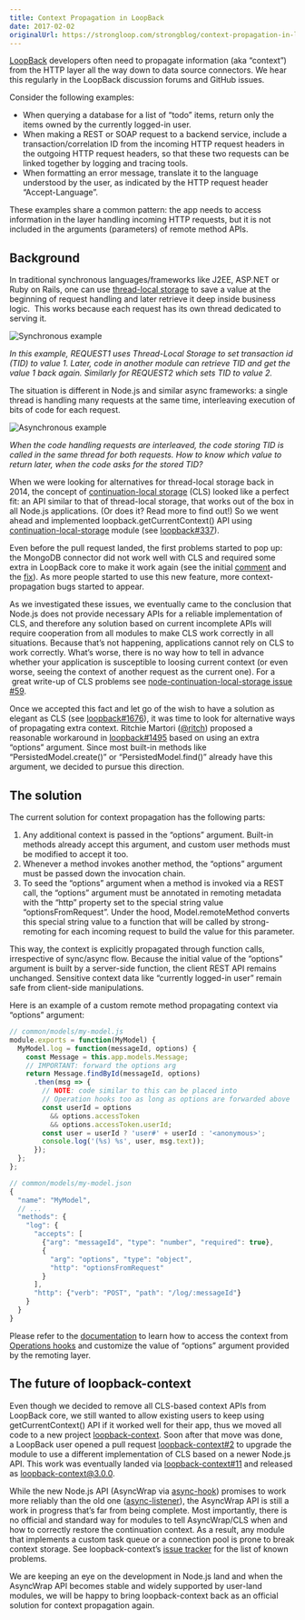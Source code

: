 ```yaml
---
title: Context Propagation in LoopBack
date: 2017-02-02
originalUrl: https://strongloop.com/strongblog/context-propagation-in-loopback/
---
```


[LoopBack](http://loopback.io/) developers often need to propagate information
(aka &#8220;context&#8221;) from the HTTP layer all the way down to data source
connectors. We hear this regularly in the LoopBack discussion forums and GitHub
issues.

<!--more-->

Consider the following examples:

- When querying a database for a list of &#8220;todo&#8221; items, return only
  the items owned by the currently logged-in user.
- When making a REST or SOAP request to a backend service, include a
  transaction/correlation ID from the incoming HTTP request headers in the
  outgoing HTTP request headers, so that these two requests can be linked
  together by logging and tracing tools.
- When formatting an error message, translate it to the language understood by
  the user, as indicated by the HTTP request header
  &#8220;Accept-Language&#8221;.

These examples share a common pattern: the app needs to access information in
the layer handling incoming HTTP requests, but it is not included in the
arguments (parameters) of remote method APIs.

## Background

In traditional synchronous languages/frameworks like J2EE, ASP.NET or Ruby on
Rails, one can use
[thread-local storage](https://en.wikipedia.org/wiki/Thread-local_storage) to
save a value at the beginning of request handling and later retrieve it deep
inside business logic.  This works because each request has its own thread
dedicated to serving it.

![Synchronous example](/images/2017/request-1-2.jpeg)

_In this example, REQUEST1 uses Thread-Local Storage to set transaction id (TID)
to value 1. Later, code in another module can retrieve TID and get the value 1
back again. Similarly for REQUEST2 which sets TID to value 2._

The situation is different in Node.js and similar async frameworks: a single
thread is handling many requests at the same time, interleaving execution of
bits of code for each request.

![Asynchronous example](/images/2017/single-thread-request.png)

_When the code handling requests are interleaved, the code storing TID is called
in the same thread for both requests. How to know which value to return later,
when the code asks for the stored TID?_

When we were looking for alternatives for thread-local storage back in 2014, the
concept of
[continuation-local storage](https://datahero.com/blog/2014/05/22/node-js-preserving-data-across-async-callbacks/)
(CLS) looked like a perfect fit: an API similar to that of thread-local storage,
that works out of the box in all Node.js applications. (Or does it? Read more to
find out!) So we went ahead and implemented loopback.getCurrentContext() API
using
[continuation-local-storage](https://www.npmjs.com/package/continuation-local-storage)
module (see [loopback#337](https://github.com/strongloop/loopback/pull/337)).

Even before the pull request landed, the first problems started to pop up: the
MongoDB connector did not work well with CLS and required some extra in LoopBack
core to make it work again (see the initial
[comment](https://github.com/strongloop/loopback/pull/337#issuecomment-61680577)
and the
[fix](https://github.com/strongloop/loopback/commit/989abf6822680e65665ee331e47457066536da2a)).
As more people started to use this new feature, more context-propagation bugs
started to appear.

As we investigated these issues, we eventually came to the conclusion that
Node.js does not provide necessary APIs for a reliable implementation of CLS,
and therefore any solution based on current incomplete APIs will require
cooperation from all modules to make CLS work correctly in all situations.
Because that&#8217;s not happening, applications cannot rely on CLS to work
correctly. What&#8217;s worse, there is no way how to tell in advance whether
your application is susceptible to loosing current context (or even worse,
seeing the context of another request as the current one). For a  great write-up
of CLS problems
see [node-continuation-local-storage issue #59](https://github.com/othiym23/node-continuation-local-storage/issues/59).

Once we accepted this fact and let go of the wish to have a solution as elegant
as CLS (see
[loopback#1676](https://github.com/strongloop/loopback/issues/1676)), it was
time to look for alternative ways of propagating extra context. Ritchie Martori
([@ritch](https://github.com/ritch)) proposed a reasonable workaround in
[loopback#1495](https://github.com/strongloop/loopback/issues/1495) based on
using an extra &#8220;options&#8221; argument. Since most built-in methods like
&#8220;PersistedModel.create()&#8221; or &#8220;PersistedModel.find()&#8221;
already have this argument, we decided to pursue this direction.

## The solution

The current solution for context propagation has the following parts:

1. Any additional context is passed in the &#8220;options&#8221; argument.
   Built-in methods already accept this argument, and custom user methods must
   be modified to accept it too.
2. Whenever a method invokes another method, the &#8220;options&#8221; argument
   must be passed down the invocation chain.
3. To seed the &#8220;options&#8221; argument when a method is invoked via a
   REST call, the &#8220;options&#8221; argument must be annotated in remoting
   metadata with the &#8220;http&#8221; property set to the special string value
   &#8220;optionsFromRequest&#8221;. Under the hood, Model.remoteMethod converts
   this special string value to a function that will be called by
   strong-remoting for each incoming request to build the value for this
   parameter.

This way, the context is explicitly propagated through function calls,
irrespective of sync/async flow. Because the initial value of the
&#8220;options&#8221; argument is built by a server-side function, the client
REST API remains unchanged. Sensitive context data like &#8220;currently
logged-in user&#8221; remain safe from client-side manipulations.

Here is an example of a custom remote method propagating context via
&#8220;options&#8221; argument:

```js
// common/models/my-model.js
module.exports = function(MyModel) {
  MyModel.log = function(messageId, options) {
    const Message = this.app.models.Message;
    // IMPORTANT: forward the options arg
    return Message.findById(messageId, options)
      .then(msg => {
        // NOTE: code similar to this can be placed into
        // Operation hooks too as long as options are forwarded above
        const userId = options
          && options.accessToken
          && options.accessToken.userId;
        const user = userId ? 'user#' + userId : '<anonymous>';
        console.log('(%s) %s', user, msg.text));
      });
  };
};

// common/models/my-model.json
{
  "name": "MyModel",
  // ...
  "methods": {
    "log": {
      "accepts": [
        {"arg": "messageId", "type": "number", "required": true},
        {
          "arg": "options", "type": "object",
          "http": "optionsFromRequest"
        }
      ],
      "http": {"verb": "POST", "path": "/log/:messageId"}
    }
  }
}
```

Please refer to the
[documentation](http://loopback.io/doc/en/lb3/Using-current-context.html) to
learn how to access the context from
[Operations hooks](https://loopback.io/doc/en/lb3/Operation-hooks.html) and
customize the value of &#8220;options&#8221; argument provided by the remoting
layer.

## The future of loopback-context

Even though we decided to remove all CLS-based context APIs from LoopBack core,
we still wanted to allow existing users to keep using getCurrentContext() API if
it worked well for their app, thus we moved all code to a new project
[loopback-context](https://github.com/strongloop/loopback-context). Soon after
that move was done, a LoopBack user opened a pull request
[loopback-context#2](https://github.com/strongloop/loopback-context/pull/2) to
upgrade the module to use a different implementation of CLS based on a newer
Node.js API. This work was eventually landed via
[loopback-context#11](https://github.com/strongloop/loopback-context/pull/11)
and released as loopback-context@3.0.0.

While the new Node.js API (AsyncWrap via
[async-hook](https://www.npmjs.com/package/async-hook)) promises to work more
reliably than the old one
([async-listener](https://www.npmjs.com/package/async-listener)), the AsyncWrap
API is still a work in progress that&#8217;s far from being complete. Most
importantly, there is no official and standard way for modules to tell
AsyncWrap/CLS when and how to correctly restore the continuation context. As a
result, any module that implements a custom task queue or a connection pool is
prone to break context storage. See loopback-context&#8217;s
[issue tracker](https://github.com/strongloop/loopback-context/issues) for the
list of known problems.

We are keeping an eye on the development in Node.js land and when the AsyncWrap
API becomes stable and widely supported by user-land modules, we will be happy
to bring loopback-context back as an official solution for context propagation
again.

